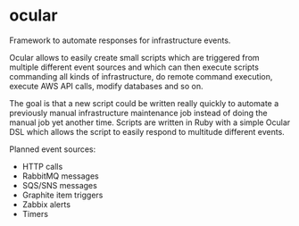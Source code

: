 # ocular
Framework to automate responses for infrastructure events.

Ocular allows to easily create small scripts which are triggered from multiple different event sources and which can then execute scripts commanding all kinds of infrastructure, do remote command execution, execute AWS API calls, modify databases and so on.

The goal is that a new script could be written really quickly to automate a previously manual infrastructure maintenance job instead of doing the manual job yet another time. Scripts are written in Ruby with a simple Ocular DSL which allows the script to easily respond to multitude different events.

Planned event sources:
 - HTTP calls
 - RabbitMQ messages
 - SQS/SNS messages
 - Graphite item triggers
 - Zabbix alerts
 - Timers
 
